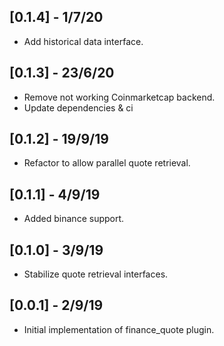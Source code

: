 ## [0.1.4] - 1/7/20

*  Add historical data interface.

## [0.1.3] - 23/6/20

*  Remove not working Coinmarketcap backend.
*  Update dependencies & ci

## [0.1.2] - 19/9/19

*  Refactor to allow parallel quote retrieval.

## [0.1.1] - 4/9/19

*  Added binance support.

## [0.1.0] - 3/9/19

*  Stabilize quote retrieval interfaces.

## [0.0.1] - 2/9/19

*  Initial implementation of finance_quote plugin.


